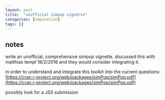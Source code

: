 ```yaml
---
layout: post
title:  "unofficial simpop vignette"
categories: [imputation]
tags: []
---
```


## notes

write an unofficial, comprehensive simpop vignette.  discussed this with matthias templ 18/2/2016 and they would consider integrating it.

in order to understand and integrate this toolkit into the current questions:
[https://cran.r-project.org/web/packages/simPop/simPop.pdf](https://cran.r-project.org/web/packages/simPop/simPop.pdf)

possibly look for a JSS submission